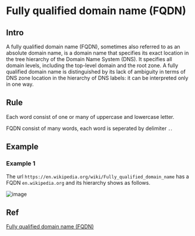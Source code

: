 # Fully qualified domain name (FQDN)
## Intro
A fully qualified domain name (FQDN), sometimes also referred to as an absolute domain name, is a domain name that specifies its exact location in the tree hierarchy of the Domain Name System (DNS). It specifies all domain levels, including the top-level domain and the root zone. A fully qualified domain name is distinguished by its lack of ambiguity in terms of DNS zone location in the hierarchy of DNS labels: it can be interpreted only in one way.

## Rule
Each word consist of one or many of uppercase and lowercase letter.

FQDN consist of many words, each word is seperated by delimiter `.`.

## Example
### Example 1
The url `https://en.wikipedia.org/wiki/Fully_qualified_domain_name` has a FQDN
`en.wikipedia.org` and its hierarchy shows as follows.

![image](https://github.com/user-attachments/assets/3695c578-954f-49c4-b47f-ece403377aee)

## Ref
[Fully qualified domain name (FQDN)](https://en.wikipedia.org/wiki/Fully_qualified_domain_name)
